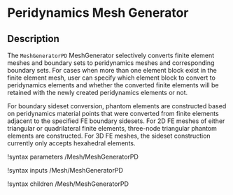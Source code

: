 # Peridynamics Mesh Generator

## Description

The `MeshGeneratorPD` MeshGenerator selectively converts finite element meshes and boundary sets to peridynamics meshes and corresponding boundary sets. For cases when more than one element block exist in the finite element mesh, user can specify which element block to convert to peridynamics elements and whether the converted finite elements will be retained with the newly created peridynamics elements or not.

For boundary sideset conversion, phantom elements are constructed based on peridynamics material points that were converted from finite elements adjacent to the specified FE boundary sidesets. For 2D FE meshes of either triangular or quadrilateral finite elements, three-node triangular phantom elements are constructed. For 3D FE meshes, the sideset construction currently only accepts hexahedral elements.

!syntax parameters /Mesh/MeshGeneratorPD

!syntax inputs /Mesh/MeshGeneratorPD

!syntax children /Mesh/MeshGeneratorPD
